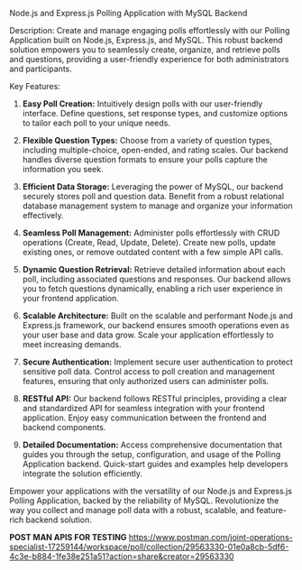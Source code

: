 Node.js and Express.js Polling Application with MySQL Backend

Description:
Create and manage engaging polls effortlessly with our Polling Application built on Node.js, Express.js, and MySQL. This robust backend solution empowers you to seamlessly create, organize, and retrieve polls and questions, providing a user-friendly experience for both administrators and participants.

Key Features:

1. **Easy Poll Creation:**
   Intuitively design polls with our user-friendly interface. Define questions, set response types, and customize options to tailor each poll to your unique needs.

2. **Flexible Question Types:**
   Choose from a variety of question types, including multiple-choice, open-ended, and rating scales. Our backend handles diverse question formats to ensure your polls capture the information you seek.

3. **Efficient Data Storage:**
   Leveraging the power of MySQL, our backend securely stores poll and question data. Benefit from a robust relational database management system to manage and organize your information effectively.

4. **Seamless Poll Management:**
   Administer polls effortlessly with CRUD operations (Create, Read, Update, Delete). Create new polls, update existing ones, or remove outdated content with a few simple API calls.

5. **Dynamic Question Retrieval:**
   Retrieve detailed information about each poll, including associated questions and responses. Our backend allows you to fetch questions dynamically, enabling a rich user experience in your frontend application.

6. **Scalable Architecture:**
   Built on the scalable and performant Node.js and Express.js framework, our backend ensures smooth operations even as your user base and data grow. Scale your application effortlessly to meet increasing demands.

7. **Secure Authentication:**
   Implement secure user authentication to protect sensitive poll data. Control access to poll creation and management features, ensuring that only authorized users can administer polls.

8. **RESTful API:**
   Our backend follows RESTful principles, providing a clear and standardized API for seamless integration with your frontend application. Enjoy easy communication between the frontend and backend components.

9. **Detailed Documentation:**
   Access comprehensive documentation that guides you through the setup, configuration, and usage of the Polling Application backend. Quick-start guides and examples help developers integrate the solution efficiently.

Empower your applications with the versatility of our Node.js and Express.js Polling Application, backed by the reliability of MySQL. Revolutionize the way you collect and manage poll data with a robust, scalable, and feature-rich backend solution.


**POST MAN APIS FOR TESTING**
https://www.postman.com/joint-operations-specialist-17259144/workspace/poll/collection/29563330-01e0a8cb-5df6-4c3e-b884-1fe38e251a51?action=share&creator=29563330
